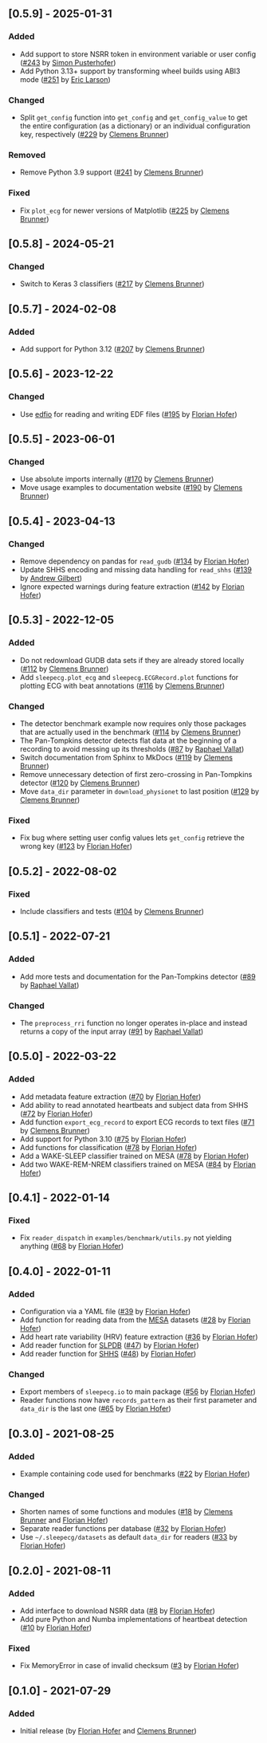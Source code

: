 ## [0.5.9] - 2025-01-31
### Added
- Add support to store NSRR token in environment variable or user config ([#243](https://github.com/cbrnr/sleepecg/pull/243) by [Simon Pusterhofer](https://github.com/simon-p-2000))
- Add Python 3.13+ support by transforming wheel builds using ABI3 mode ([#251](https://github.com/cbrnr/sleepecg/pull/251) by [Eric Larson](https://github.com/larsoner))

### Changed
- Split `get_config` function into `get_config` and `get_config_value` to get the entire configuration (as a dictionary) or an individual configuration key, respectively ([#229](https://github.com/cbrnr/sleepecg/pull/225) by [Clemens Brunner](https://github.com/cbrnr))

### Removed
- Remove Python 3.9 support ([#241](https://github.com/cbrnr/sleepecg/pull/241) by [Clemens Brunner](https://github.com/cbrnr))

### Fixed
- Fix `plot_ecg` for newer versions of Matplotlib ([#225](https://github.com/cbrnr/sleepecg/pull/225) by [Clemens Brunner](https://github.com/cbrnr))

## [0.5.8] - 2024-05-21
### Changed
- Switch to Keras 3 classifiers ([#217](https://github.com/cbrnr/sleepecg/pull/217) by [Clemens Brunner](https://github.com/cbrnr))

## [0.5.7] - 2024-02-08
### Added
- Add support for Python 3.12 ([#207](https://github.com/cbrnr/sleepecg/pull/207) by [Clemens Brunner](https://github.com/cbrnr))

## [0.5.6] - 2023-12-22
### Changed
- Use [edfio](https://github.com/the-siesta-group/edfio) for reading and writing EDF files ([#195](https://github.com/cbrnr/sleepecg/pull/195) by [Florian Hofer](https://github.com/hofaflo))

## [0.5.5] - 2023-06-01
### Changed
- Use absolute imports internally ([#170](https://github.com/cbrnr/sleepecg/pull/170) by [Clemens Brunner](https://github.com/cbrnr))
- Move usage examples to documentation website ([#190](https://github.com/cbrnr/sleepecg/pull/190) by [Clemens Brunner](https://github.com/cbrnr))

## [0.5.4] - 2023-04-13
### Changed
- Remove dependency on pandas for `read_gudb` ([#134](https://github.com/cbrnr/sleepecg/pull/134) by [Florian Hofer](https://github.com/hofaflo))
- Update SHHS encoding and missing data handling for `read_shhs` ([#139](https://github.com/cbrnr/sleepecg/pull/139) by [Andrew Gilbert](https://github.com/adgilbert))
- Ignore expected warnings during feature extraction ([#142](https://github.com/cbrnr/sleepecg/pull/142) by [Florian Hofer](https://github.com/hofaflo))

## [0.5.3] - 2022-12-05
### Added
- Do not redownload GUDB data sets if they are already stored locally ([#112](https://github.com/cbrnr/sleepecg/pull/112) by [Clemens Brunner](https://github.com/cbrnr))
- Add `sleepecg.plot_ecg` and `sleepecg.ECGRecord.plot` functions for plotting ECG with beat annotations ([#116](https://github.com/cbrnr/sleepecg/pull/116) by [Clemens Brunner](https://github.com/cbrnr))

### Changed
- The detector benchmark example now requires only those packages that are actually used in the benchmark ([#114](https://github.com/cbrnr/sleepecg/pull/114) by [Clemens Brunner](https://github.com/cbrnr))
- The Pan-Tompkins detector detects flat data at the beginning of a recording to avoid messing up its thresholds ([#87](https://github.com/cbrnr/sleepecg/pull/87) by [Raphael Vallat](https://github.com/raphaelvallat))
- Switch documentation from Sphinx to MkDocs ([#119](https://github.com/cbrnr/sleepecg/pull/119) by [Clemens Brunner](https://github.com/cbrnr))
- Remove unnecessary detection of first zero-crossing in Pan-Tompkins detector ([#120](https://github.com/cbrnr/sleepecg/pull/120) by [Clemens Brunner](https://github.com/cbrnr))
- Move `data_dir` parameter in `download_physionet` to last position ([#129](https://github.com/cbrnr/sleepecg/pull/129) by [Clemens Brunner](https://github.com/cbrnr))

### Fixed
- Fix bug where setting user config values lets `get_config` retrieve the wrong key ([#123](https://github.com/cbrnr/sleepecg/pull/123) by [Florian Hofer](https://github.com/hofaflo))

## [0.5.2] - 2022-08-02
### Fixed
- Include classifiers and tests ([#104](https://github.com/cbrnr/sleepecg/pull/104) by [Clemens Brunner](https://github.com/cbrnr))

## [0.5.1] - 2022-07-21
### Added
- Add more tests and documentation for the Pan-Tompkins detector ([#89](https://github.com/cbrnr/sleepecg/pull/89) by [Raphael Vallat](https://github.com/raphaelvallat))

### Changed
- The `preprocess_rri` function no longer operates in-place and instead returns a copy of the input array ([#91](https://github.com/cbrnr/sleepecg/pull/91) by [Raphael Vallat](https://github.com/raphaelvallat))

## [0.5.0] - 2022-03-22
### Added
- Add metadata feature extraction ([#70](https://github.com/cbrnr/sleepecg/pull/70) by [Florian Hofer](https://github.com/hofaflo))
- Add ability to read annotated heartbeats and subject data from SHHS ([#72](https://github.com/cbrnr/sleepecg/pull/72) by [Florian Hofer](https://github.com/hofaflo))
- Add function `export_ecg_record` to export ECG records to text files ([#71](https://github.com/cbrnr/sleepecg/pull/71) by [Clemens Brunner](https://github.com/cbrnr))
- Add support for Python 3.10 ([#75](https://github.com/cbrnr/sleepecg/pull/75) by [Florian Hofer](https://github.com/hofaflo))
- Add functions for classification ([#78](https://github.com/cbrnr/sleepecg/pull/78) by [Florian Hofer](https://github.com/hofaflo))
- Add a WAKE-SLEEP classifier trained on MESA ([#78](https://github.com/cbrnr/sleepecg/pull/78) by [Florian Hofer](https://github.com/hofaflo))
- Add two WAKE-REM-NREM classifiers trained on MESA ([#84](https://github.com/cbrnr/sleepecg/pull/84) by [Florian Hofer](https://github.com/hofaflo))

## [0.4.1] - 2022-01-14
### Fixed
- Fix `reader_dispatch` in `examples/benchmark/utils.py` not yielding anything  ([#68](https://github.com/cbrnr/sleepecg/pull/68) by [Florian Hofer](https://github.com/hofaflo))

## [0.4.0] - 2022-01-11
### Added
- Configuration via a YAML file ([#39](https://github.com/cbrnr/sleepecg/pull/39) by [Florian Hofer](https://github.com/hofaflo))
- Add function for reading data from the [MESA](https://sleepdata.org/datasets/mesa) datasets ([#28](https://github.com/cbrnr/sleepecg/pull/28) by [Florian Hofer](https://github.com/hofaflo))
- Add heart rate variability (HRV) feature extraction ([#36](https://github.com/cbrnr/sleepecg/pull/36) by [Florian Hofer](https://github.com/hofaflo))
- Add reader function for [SLPDB](https://physionet.org/content/slpdb) ([#47](https://github.com/cbrnr/sleepecg/pull/47)) by [Florian Hofer](https://github.com/hofaflo))
- Add reader function for [SHHS](https://sleepdata.org/datasets/shhs) ([#48](https://github.com/cbrnr/sleepecg/pull/48)) by [Florian Hofer](https://github.com/hofaflo))

### Changed
- Export members of `sleepecg.io` to main package ([#56](https://github.com/cbrnr/sleepecg/pull/56) by [Florian Hofer](https://github.com/hofaflo))
- Reader functions now have `records_pattern` as their first parameter and `data_dir` is the last one ([#65](https://github.com/cbrnr/sleepecg/pull/65) by [Florian Hofer](https://github.com/hofaflo))

## [0.3.0] - 2021-08-25
### Added
- Example containing code used for benchmarks ([#22](https://github.com/cbrnr/sleepecg/pull/22) by [Florian Hofer](https://github.com/hofaflo))

### Changed
- Shorten names of some functions and modules ([#18](https://github.com/cbrnr/sleepecg/pull/18) by [Clemens Brunner](https://github.com/cbrnr) and [Florian Hofer](https://github.com/hofaflo))
- Separate reader functions per database ([#32](https://github.com/cbrnr/sleepecg/pull/32) by [Florian Hofer](https://github.com/hofaflo))
- Use `~/.sleepecg/datasets` as default `data_dir` for readers ([#33](https://github.com/cbrnr/sleepecg/pull/33) by [Florian Hofer](https://github.com/hofaflo))

## [0.2.0] - 2021-08-11
### Added
- Add interface to download NSRR data ([#8](https://github.com/cbrnr/sleepecg/pull/8) by [Florian Hofer](https://github.com/hofaflo))
- Add pure Python and Numba implementations of heartbeat detection ([#10](https://github.com/cbrnr/sleepecg/pull/10) by [Florian Hofer](https://github.com/hofaflo))

### Fixed
- Fix MemoryError in case of invalid checksum ([#3](https://github.com/cbrnr/sleepecg/pull/3) by [Florian Hofer](https://github.com/hofaflo))

## [0.1.0] - 2021-07-29
### Added
- Initial release (by [Florian Hofer](https://github.com/hofaflo) and [Clemens Brunner](https://github.com/cbrnr))
